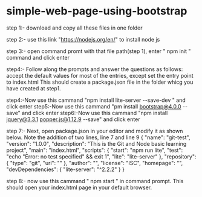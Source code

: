 # simple-web-page-using-bootstrap

step 1:- download and copy all these files in one folder

step 2:- use this link "https://nodejs.org/en/" to install node js

step 3:- open command promt with that file path(step 1), enter " npm init " command and click enter

step4:- Follow along the prompts and answer the questions as follows: accept the default values for most of the entries,
except set the entry point to index.html
This should create a package.json file in the folder whicg you have created at step1.

step4:-Now use this cammand "npm install lite-server --save-dev " and click enter
step5:-Now use this cammand "pm install bootstrap@4.0.0 --save" and click enter
step6:-Now use this cammand "npm install jquery@3.3.1 popper.js@1.12.9 --save" and click enter

step 7:- Next, open package.json in your editor and modify it as shown below. Note the addition of two lines, line 7 and line 9
{
  "name": "git-test",
  "version": "1.0.0",
  "description": "This is the Git and Node basic learning project",
  "main": "index.html",
  "scripts": {
    "start": "npm run lite",
    "test": "echo \"Error: no test specified\" && exit 1",
    "lite": "lite-server"
  },
  "repository": {
    "type": "git",
    "url": ""
  },
  "author": "",
  "license": "ISC",
  "homepage": "",
  "devDependencies": {
    "lite-server": "^2.2.2"
  }
}


step 8:- now use this cammand " npm start " in command prompt.
This should open your index.html page in your default browser.




